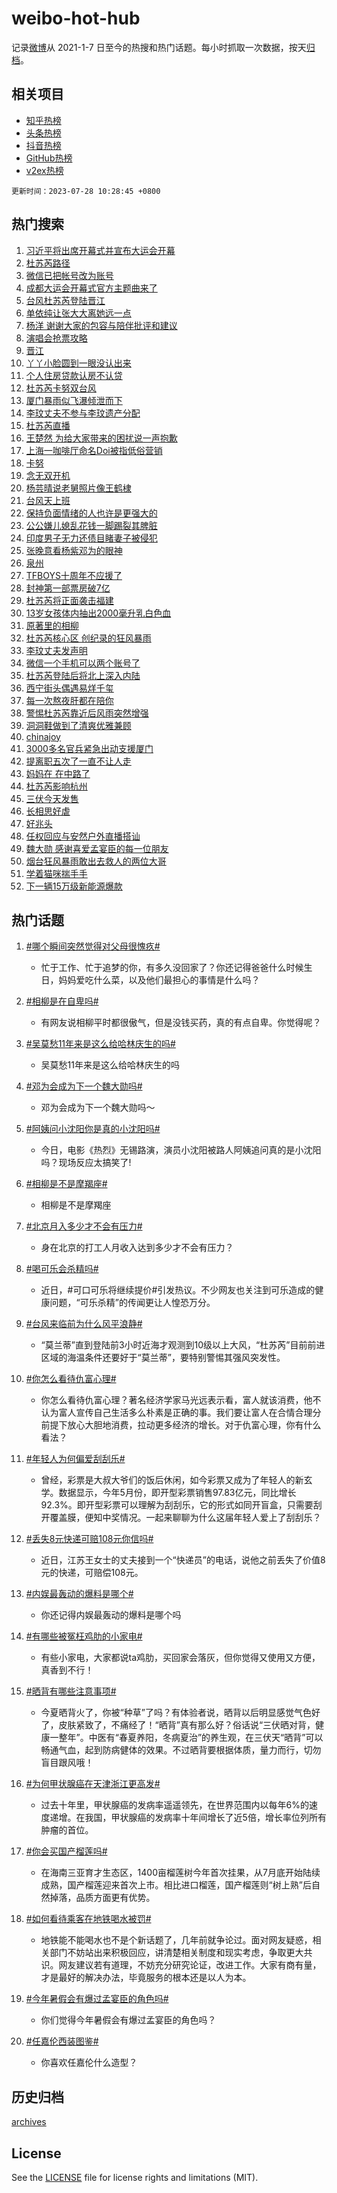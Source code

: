 # weibo-hot-hub

记录[微博](https://www.weibo.com)从 2021-1-7 日至今的热搜和热门话题。每小时抓取一次数据，按天[归档](archives)。

## 相关项目

- [知乎热榜](https://github.com/lonnyzhang423/zhihu-hot-hub)
- [头条热榜](https://github.com/lonnyzhang423/toutiao-hot-hub)
- [抖音热榜](https://github.com/lonnyzhang423/douyin-hot-hub)
- [GitHub热榜](https://github.com/lonnyzhang423/github-hot-hub)
- [v2ex热榜](https://github.com/lonnyzhang423/v2ex-hot-hub)


`更新时间：2023-07-28 10:28:45 +0800`

## 热门搜索

1. [习近平将出席开幕式并宣布大运会开幕](https://m.weibo.cn/search?containerid=100103type%3D1%26t%3D10%26q%3D%23%E4%B9%A0%E8%BF%91%E5%B9%B3%E5%B0%86%E5%87%BA%E5%B8%AD%E5%BC%80%E5%B9%95%E5%BC%8F%E5%B9%B6%E5%AE%A3%E5%B8%83%E5%A4%A7%E8%BF%90%E4%BC%9A%E5%BC%80%E5%B9%95%23&stream_entry_id=51&isnewpage=1&extparam=seat%3D1%26cate%3D10103%26stream_entry_id%3D51%26filter_type%3Drealtimehot%26dgr%3D0%26pos%3D0%26c_type%3D51%26display_time%3D1690511324%26pre_seqid%3D1690511324223027206224&luicode=10000011&lfid=106003type%253D25%2526t%253D3%2526disable_hot%253D1%2526filter_type%253Drealtimehot)
1. [杜苏芮路径](https://m.weibo.cn/search?containerid=100103type%3D1%26t%3D10%26q%3D%E6%9D%9C%E8%8B%8F%E8%8A%AE%E8%B7%AF%E5%BE%84&stream_entry_id=31&isnewpage=1&extparam=seat%3D1%26cate%3D5001%26filter_type%3Drealtimehot%26flag%3D4%26dgr%3D0%26pos%3D0%26lcate%3D5001%26realpos%3D1%26band_rank%3D1%26stream_entry_id%3D31%26q%3D%25E6%259D%259C%25E8%258B%258F%25E8%258A%25AE%25E8%25B7%25AF%25E5%25BE%2584%26c_type%3D31%26display_time%3D1690511324%26pre_seqid%3D1690511324223027206224&luicode=10000011&lfid=106003type%253D25%2526t%253D3%2526disable_hot%253D1%2526filter_type%253Drealtimehot)
1. [微信已把帐号改为账号](https://m.weibo.cn/search?containerid=100103type%3D1%26t%3D10%26q%3D%23%E5%BE%AE%E4%BF%A1%E5%B7%B2%E6%8A%8A%E5%B8%90%E5%8F%B7%E6%94%B9%E4%B8%BA%E8%B4%A6%E5%8F%B7%23&stream_entry_id=31&isnewpage=1&extparam=seat%3D1%26cate%3D5001%26filter_type%3Drealtimehot%26flag%3D1%26dgr%3D0%26pos%3D1%26lcate%3D5001%26realpos%3D2%26band_rank%3D2%26stream_entry_id%3D31%26q%3D%2523%25E5%25BE%25AE%25E4%25BF%25A1%25E5%25B7%25B2%25E6%258A%258A%25E5%25B8%2590%25E5%258F%25B7%25E6%2594%25B9%25E4%25B8%25BA%25E8%25B4%25A6%25E5%258F%25B7%2523%26c_type%3D31%26display_time%3D1690511324%26pre_seqid%3D1690511324223027206224&luicode=10000011&lfid=106003type%253D25%2526t%253D3%2526disable_hot%253D1%2526filter_type%253Drealtimehot)
1. [成都大运会开幕式官方主题曲来了](https://m.weibo.cn/search?containerid=100103type%3D1%26t%3D10%26q%3D%23%E6%88%90%E9%83%BD%E5%A4%A7%E8%BF%90%E4%BC%9A%E5%BC%80%E5%B9%95%E5%BC%8F%E5%AE%98%E6%96%B9%E4%B8%BB%E9%A2%98%E6%9B%B2%E6%9D%A5%E4%BA%86%23&stream_entry_id=31&isnewpage=1&extparam=seat%3D1%26cate%3D5001%26filter_type%3Drealtimehot%26flag%3D0%26dgr%3D0%26pos%3D2%26lcate%3D5001%26realpos%3D3%26band_rank%3D3%26stream_entry_id%3D31%26q%3D%2523%25E6%2588%2590%25E9%2583%25BD%25E5%25A4%25A7%25E8%25BF%2590%25E4%25BC%259A%25E5%25BC%2580%25E5%25B9%2595%25E5%25BC%258F%25E5%25AE%2598%25E6%2596%25B9%25E4%25B8%25BB%25E9%25A2%2598%25E6%259B%25B2%25E6%259D%25A5%25E4%25BA%2586%2523%26c_type%3D31%26display_time%3D1690511324%26pre_seqid%3D1690511324223027206224&luicode=10000011&lfid=106003type%253D25%2526t%253D3%2526disable_hot%253D1%2526filter_type%253Drealtimehot)
1. [台风杜苏芮登陆晋江](https://m.weibo.cn/search?containerid=100103type%3D1%26t%3D10%26q%3D%23%E5%8F%B0%E9%A3%8E%E6%9D%9C%E8%8B%8F%E8%8A%AE%E7%99%BB%E9%99%86%E6%99%8B%E6%B1%9F%23&stream_entry_id=31&isnewpage=1&extparam=seat%3D1%26cate%3D5001%26filter_type%3Drealtimehot%26flag%3D1%26dgr%3D0%26pos%3D3%26lcate%3D5001%26realpos%3D4%26band_rank%3D4%26stream_entry_id%3D31%26q%3D%2523%25E5%258F%25B0%25E9%25A3%258E%25E6%259D%259C%25E8%258B%258F%25E8%258A%25AE%25E7%2599%25BB%25E9%2599%2586%25E6%2599%258B%25E6%25B1%259F%2523%26c_type%3D31%26display_time%3D1690511324%26pre_seqid%3D1690511324223027206224&luicode=10000011&lfid=106003type%253D25%2526t%253D3%2526disable_hot%253D1%2526filter_type%253Drealtimehot)
1. [单依纯让张大大离她远一点](https://m.weibo.cn/search?containerid=100103type%3D1%26t%3D10%26q%3D%23%E5%8D%95%E4%BE%9D%E7%BA%AF%E8%AE%A9%E5%BC%A0%E5%A4%A7%E5%A4%A7%E7%A6%BB%E5%A5%B9%E8%BF%9C%E4%B8%80%E7%82%B9%23&stream_entry_id=31&isnewpage=1&extparam=seat%3D1%26cate%3D5001%26filter_type%3Drealtimehot%26flag%3D1%26dgr%3D0%26pos%3D4%26lcate%3D5001%26realpos%3D5%26band_rank%3D5%26stream_entry_id%3D31%26q%3D%2523%25E5%258D%2595%25E4%25BE%259D%25E7%25BA%25AF%25E8%25AE%25A9%25E5%25BC%25A0%25E5%25A4%25A7%25E5%25A4%25A7%25E7%25A6%25BB%25E5%25A5%25B9%25E8%25BF%259C%25E4%25B8%2580%25E7%2582%25B9%2523%26c_type%3D31%26display_time%3D1690511324%26pre_seqid%3D1690511324223027206224&luicode=10000011&lfid=106003type%253D25%2526t%253D3%2526disable_hot%253D1%2526filter_type%253Drealtimehot)
1. [杨洋 谢谢大家的包容与陪伴批评和建议](https://m.weibo.cn/search?containerid=100103type%3D1%26t%3D10%26q%3D%E6%9D%A8%E6%B4%8B+%E8%B0%A2%E8%B0%A2%E5%A4%A7%E5%AE%B6%E7%9A%84%E5%8C%85%E5%AE%B9%E4%B8%8E%E9%99%AA%E4%BC%B4%E6%89%B9%E8%AF%84%E5%92%8C%E5%BB%BA%E8%AE%AE&stream_entry_id=31&isnewpage=1&extparam=seat%3D1%26cate%3D5001%26filter_type%3Drealtimehot%26flag%3D16%26dgr%3D0%26pos%3D5%26lcate%3D5001%26realpos%3D6%26band_rank%3D6%26stream_entry_id%3D31%26q%3D%25E6%259D%25A8%25E6%25B4%258B%2520%25E8%25B0%25A2%25E8%25B0%25A2%25E5%25A4%25A7%25E5%25AE%25B6%25E7%259A%2584%25E5%258C%2585%25E5%25AE%25B9%25E4%25B8%258E%25E9%2599%25AA%25E4%25BC%25B4%25E6%2589%25B9%25E8%25AF%2584%25E5%2592%258C%25E5%25BB%25BA%25E8%25AE%25AE%26c_type%3D31%26display_time%3D1690511324%26pre_seqid%3D1690511324223027206224&luicode=10000011&lfid=106003type%253D25%2526t%253D3%2526disable_hot%253D1%2526filter_type%253Drealtimehot)
1. [演唱会抢票攻略](https://m.weibo.cn/search?containerid=100103type%3D1%26t%3D10%26q%3D%23%E6%BC%94%E5%94%B1%E4%BC%9A%E6%8A%A2%E7%A5%A8%E6%94%BB%E7%95%A5%23&stream_entry_id=31&isnewpage=1&extparam=seat%3D1%26filter_type%3Drealtimehot%26cate%3D5001%26stream_entry_id%3D31%26q%3D%2523%25E6%25BC%2594%25E5%2594%25B1%25E4%25BC%259A%25E6%258A%25A2%25E7%25A5%25A8%25E6%2594%25BB%25E7%2595%25A5%2523%26dgr%3D0%26is_ad_pos%3D1%26adid%3D197260%26band_rank%3D7%26c_type%3D31%26lcate%3D5001%26pos%3D6%26display_time%3D1690511324%26pre_seqid%3D1690511324223027206224&luicode=10000011&lfid=106003type%253D25%2526t%253D3%2526disable_hot%253D1%2526filter_type%253Drealtimehot)
1. [晋江](https://m.weibo.cn/search?containerid=100103type%3D1%26t%3D10%26q%3D%E6%99%8B%E6%B1%9F&stream_entry_id=31&isnewpage=1&extparam=seat%3D1%26cate%3D5001%26filter_type%3Drealtimehot%26flag%3D2%26dgr%3D0%26pos%3D7%26lcate%3D5001%26realpos%3D7%26band_rank%3D7%26stream_entry_id%3D31%26q%3D%25E6%2599%258B%25E6%25B1%259F%26c_type%3D31%26display_time%3D1690511324%26pre_seqid%3D1690511324223027206224&luicode=10000011&lfid=106003type%253D25%2526t%253D3%2526disable_hot%253D1%2526filter_type%253Drealtimehot)
1. [丫丫小脸圆到一眼没认出来](https://m.weibo.cn/search?containerid=100103type%3D1%26t%3D10%26q%3D%23%E4%B8%AB%E4%B8%AB%E5%B0%8F%E8%84%B8%E5%9C%86%E5%88%B0%E4%B8%80%E7%9C%BC%E6%B2%A1%E8%AE%A4%E5%87%BA%E6%9D%A5%23&stream_entry_id=31&isnewpage=1&extparam=seat%3D1%26cate%3D5001%26filter_type%3Drealtimehot%26flag%3D32768%26dgr%3D0%26pos%3D8%26lcate%3D5001%26realpos%3D8%26band_rank%3D8%26stream_entry_id%3D31%26q%3D%2523%25E4%25B8%25AB%25E4%25B8%25AB%25E5%25B0%258F%25E8%2584%25B8%25E5%259C%2586%25E5%2588%25B0%25E4%25B8%2580%25E7%259C%25BC%25E6%25B2%25A1%25E8%25AE%25A4%25E5%2587%25BA%25E6%259D%25A5%2523%26c_type%3D31%26display_time%3D1690511324%26pre_seqid%3D1690511324223027206224&luicode=10000011&lfid=106003type%253D25%2526t%253D3%2526disable_hot%253D1%2526filter_type%253Drealtimehot)
1. [个人住房贷款认房不认贷](https://m.weibo.cn/search?containerid=100103type%3D1%26t%3D10%26q%3D%23%E4%B8%AA%E4%BA%BA%E4%BD%8F%E6%88%BF%E8%B4%B7%E6%AC%BE%E8%AE%A4%E6%88%BF%E4%B8%8D%E8%AE%A4%E8%B4%B7%23&stream_entry_id=31&isnewpage=1&extparam=seat%3D1%26cate%3D5001%26filter_type%3Drealtimehot%26flag%3D1%26dgr%3D0%26pos%3D9%26lcate%3D5001%26realpos%3D9%26band_rank%3D9%26stream_entry_id%3D31%26q%3D%2523%25E4%25B8%25AA%25E4%25BA%25BA%25E4%25BD%258F%25E6%2588%25BF%25E8%25B4%25B7%25E6%25AC%25BE%25E8%25AE%25A4%25E6%2588%25BF%25E4%25B8%258D%25E8%25AE%25A4%25E8%25B4%25B7%2523%26c_type%3D31%26display_time%3D1690511324%26pre_seqid%3D1690511324223027206224&luicode=10000011&lfid=106003type%253D25%2526t%253D3%2526disable_hot%253D1%2526filter_type%253Drealtimehot)
1. [杜苏芮卡努双台风](https://m.weibo.cn/search?containerid=100103type%3D1%26t%3D10%26q%3D%23%E6%9D%9C%E8%8B%8F%E8%8A%AE%E5%8D%A1%E5%8A%AA%E5%8F%8C%E5%8F%B0%E9%A3%8E%23&stream_entry_id=31&isnewpage=1&extparam=seat%3D1%26cate%3D5001%26filter_type%3Drealtimehot%26flag%3D0%26dgr%3D0%26pos%3D10%26lcate%3D5001%26realpos%3D10%26band_rank%3D10%26stream_entry_id%3D31%26q%3D%2523%25E6%259D%259C%25E8%258B%258F%25E8%258A%25AE%25E5%258D%25A1%25E5%258A%25AA%25E5%258F%258C%25E5%258F%25B0%25E9%25A3%258E%2523%26c_type%3D31%26display_time%3D1690511324%26pre_seqid%3D1690511324223027206224&luicode=10000011&lfid=106003type%253D25%2526t%253D3%2526disable_hot%253D1%2526filter_type%253Drealtimehot)
1. [厦门暴雨似飞瀑倾泄而下](https://m.weibo.cn/search?containerid=100103type%3D1%26t%3D10%26q%3D%23%E5%8E%A6%E9%97%A8%E6%9A%B4%E9%9B%A8%E4%BC%BC%E9%A3%9E%E7%80%91%E5%80%BE%E6%B3%84%E8%80%8C%E4%B8%8B%23&stream_entry_id=31&isnewpage=1&extparam=seat%3D1%26cate%3D5001%26filter_type%3Drealtimehot%26flag%3D1%26dgr%3D0%26pos%3D11%26lcate%3D5001%26realpos%3D11%26band_rank%3D11%26stream_entry_id%3D31%26q%3D%2523%25E5%258E%25A6%25E9%2597%25A8%25E6%259A%25B4%25E9%259B%25A8%25E4%25BC%25BC%25E9%25A3%259E%25E7%2580%2591%25E5%2580%25BE%25E6%25B3%2584%25E8%2580%258C%25E4%25B8%258B%2523%26c_type%3D31%26display_time%3D1690511324%26pre_seqid%3D1690511324223027206224&luicode=10000011&lfid=106003type%253D25%2526t%253D3%2526disable_hot%253D1%2526filter_type%253Drealtimehot)
1. [李玟丈夫不参与李玟遗产分配](https://m.weibo.cn/search?containerid=100103type%3D1%26t%3D10%26q%3D%23%E6%9D%8E%E7%8E%9F%E4%B8%88%E5%A4%AB%E4%B8%8D%E5%8F%82%E4%B8%8E%E6%9D%8E%E7%8E%9F%E9%81%97%E4%BA%A7%E5%88%86%E9%85%8D%23&stream_entry_id=31&isnewpage=1&extparam=seat%3D1%26cate%3D5001%26filter_type%3Drealtimehot%26flag%3D1%26dgr%3D0%26pos%3D12%26lcate%3D5001%26realpos%3D12%26band_rank%3D12%26stream_entry_id%3D31%26q%3D%2523%25E6%259D%258E%25E7%258E%259F%25E4%25B8%2588%25E5%25A4%25AB%25E4%25B8%258D%25E5%258F%2582%25E4%25B8%258E%25E6%259D%258E%25E7%258E%259F%25E9%2581%2597%25E4%25BA%25A7%25E5%2588%2586%25E9%2585%258D%2523%26c_type%3D31%26display_time%3D1690511324%26pre_seqid%3D1690511324223027206224&luicode=10000011&lfid=106003type%253D25%2526t%253D3%2526disable_hot%253D1%2526filter_type%253Drealtimehot)
1. [杜苏芮直播](https://m.weibo.cn/search?containerid=100103type%3D1%26t%3D10%26q%3D%E6%9D%9C%E8%8B%8F%E8%8A%AE%E7%9B%B4%E6%92%AD&stream_entry_id=31&isnewpage=1&extparam=seat%3D1%26cate%3D5001%26filter_type%3Drealtimehot%26flag%3D1%26dgr%3D0%26pos%3D13%26lcate%3D5001%26realpos%3D13%26band_rank%3D13%26stream_entry_id%3D31%26q%3D%25E6%259D%259C%25E8%258B%258F%25E8%258A%25AE%25E7%259B%25B4%25E6%2592%25AD%26c_type%3D31%26display_time%3D1690511324%26pre_seqid%3D1690511324223027206224&luicode=10000011&lfid=106003type%253D25%2526t%253D3%2526disable_hot%253D1%2526filter_type%253Drealtimehot)
1. [王楚然 为给大家带来的困扰说一声抱歉](https://m.weibo.cn/search?containerid=100103type%3D1%26t%3D10%26q%3D%E7%8E%8B%E6%A5%9A%E7%84%B6+%E4%B8%BA%E7%BB%99%E5%A4%A7%E5%AE%B6%E5%B8%A6%E6%9D%A5%E7%9A%84%E5%9B%B0%E6%89%B0%E8%AF%B4%E4%B8%80%E5%A3%B0%E6%8A%B1%E6%AD%89&stream_entry_id=31&isnewpage=1&extparam=seat%3D1%26cate%3D5001%26filter_type%3Drealtimehot%26flag%3D0%26dgr%3D0%26pos%3D14%26lcate%3D5001%26realpos%3D14%26band_rank%3D14%26stream_entry_id%3D31%26q%3D%25E7%258E%258B%25E6%25A5%259A%25E7%2584%25B6%2520%25E4%25B8%25BA%25E7%25BB%2599%25E5%25A4%25A7%25E5%25AE%25B6%25E5%25B8%25A6%25E6%259D%25A5%25E7%259A%2584%25E5%259B%25B0%25E6%2589%25B0%25E8%25AF%25B4%25E4%25B8%2580%25E5%25A3%25B0%25E6%258A%25B1%25E6%25AD%2589%26c_type%3D31%26display_time%3D1690511324%26pre_seqid%3D1690511324223027206224&luicode=10000011&lfid=106003type%253D25%2526t%253D3%2526disable_hot%253D1%2526filter_type%253Drealtimehot)
1. [上海一咖啡厅命名Doi被指低俗营销](https://m.weibo.cn/search?containerid=100103type%3D1%26t%3D10%26q%3D%23%E4%B8%8A%E6%B5%B7%E4%B8%80%E5%92%96%E5%95%A1%E5%8E%85%E5%91%BD%E5%90%8DDoi%E8%A2%AB%E6%8C%87%E4%BD%8E%E4%BF%97%E8%90%A5%E9%94%80%23&stream_entry_id=31&isnewpage=1&extparam=seat%3D1%26cate%3D5001%26filter_type%3Drealtimehot%26flag%3D0%26dgr%3D0%26pos%3D15%26lcate%3D5001%26realpos%3D15%26band_rank%3D15%26stream_entry_id%3D31%26q%3D%2523%25E4%25B8%258A%25E6%25B5%25B7%25E4%25B8%2580%25E5%2592%2596%25E5%2595%25A1%25E5%258E%2585%25E5%2591%25BD%25E5%2590%258DDoi%25E8%25A2%25AB%25E6%258C%2587%25E4%25BD%258E%25E4%25BF%2597%25E8%2590%25A5%25E9%2594%2580%2523%26c_type%3D31%26display_time%3D1690511324%26pre_seqid%3D1690511324223027206224&luicode=10000011&lfid=106003type%253D25%2526t%253D3%2526disable_hot%253D1%2526filter_type%253Drealtimehot)
1. [卡努](https://m.weibo.cn/search?containerid=100103type%3D1%26t%3D10%26q%3D%E5%8D%A1%E5%8A%AA&stream_entry_id=31&isnewpage=1&extparam=seat%3D1%26cate%3D5001%26filter_type%3Drealtimehot%26flag%3D0%26dgr%3D0%26pos%3D16%26lcate%3D5001%26realpos%3D16%26band_rank%3D16%26stream_entry_id%3D31%26q%3D%25E5%258D%25A1%25E5%258A%25AA%26c_type%3D31%26display_time%3D1690511324%26pre_seqid%3D1690511324223027206224&luicode=10000011&lfid=106003type%253D25%2526t%253D3%2526disable_hot%253D1%2526filter_type%253Drealtimehot)
1. [念无双开机](https://m.weibo.cn/search?containerid=100103type%3D1%26t%3D10%26q%3D%E5%BF%B5%E6%97%A0%E5%8F%8C%E5%BC%80%E6%9C%BA&stream_entry_id=31&isnewpage=1&extparam=seat%3D1%26cate%3D5001%26filter_type%3Drealtimehot%26flag%3D1%26dgr%3D0%26pos%3D17%26lcate%3D5001%26realpos%3D17%26band_rank%3D17%26stream_entry_id%3D31%26q%3D%25E5%25BF%25B5%25E6%2597%25A0%25E5%258F%258C%25E5%25BC%2580%25E6%259C%25BA%26c_type%3D31%26display_time%3D1690511324%26pre_seqid%3D1690511324223027206224&luicode=10000011&lfid=106003type%253D25%2526t%253D3%2526disable_hot%253D1%2526filter_type%253Drealtimehot)
1. [杨芸晴说老舅照片像王鹤棣](https://m.weibo.cn/search?containerid=100103type%3D1%26t%3D10%26q%3D%23%E6%9D%A8%E8%8A%B8%E6%99%B4%E8%AF%B4%E8%80%81%E8%88%85%E7%85%A7%E7%89%87%E5%83%8F%E7%8E%8B%E9%B9%A4%E6%A3%A3%23&stream_entry_id=31&isnewpage=1&extparam=seat%3D1%26cate%3D5001%26filter_type%3Drealtimehot%26flag%3D0%26dgr%3D0%26pos%3D18%26lcate%3D5001%26realpos%3D18%26band_rank%3D18%26stream_entry_id%3D31%26q%3D%2523%25E6%259D%25A8%25E8%258A%25B8%25E6%2599%25B4%25E8%25AF%25B4%25E8%2580%2581%25E8%2588%2585%25E7%2585%25A7%25E7%2589%2587%25E5%2583%258F%25E7%258E%258B%25E9%25B9%25A4%25E6%25A3%25A3%2523%26c_type%3D31%26display_time%3D1690511324%26pre_seqid%3D1690511324223027206224&luicode=10000011&lfid=106003type%253D25%2526t%253D3%2526disable_hot%253D1%2526filter_type%253Drealtimehot)
1. [台风天上班](https://m.weibo.cn/search?containerid=100103type%3D1%26t%3D10%26q%3D%E5%8F%B0%E9%A3%8E%E5%A4%A9%E4%B8%8A%E7%8F%AD&stream_entry_id=31&isnewpage=1&extparam=seat%3D1%26cate%3D5001%26filter_type%3Drealtimehot%26flag%3D1%26dgr%3D0%26pos%3D19%26lcate%3D5001%26realpos%3D19%26band_rank%3D19%26stream_entry_id%3D31%26q%3D%25E5%258F%25B0%25E9%25A3%258E%25E5%25A4%25A9%25E4%25B8%258A%25E7%258F%25AD%26c_type%3D31%26display_time%3D1690511324%26pre_seqid%3D1690511324223027206224&luicode=10000011&lfid=106003type%253D25%2526t%253D3%2526disable_hot%253D1%2526filter_type%253Drealtimehot)
1. [保持负面情绪的人也许是更强大的](https://m.weibo.cn/search?containerid=100103type%3D1%26t%3D10%26q%3D%E4%BF%9D%E6%8C%81%E8%B4%9F%E9%9D%A2%E6%83%85%E7%BB%AA%E7%9A%84%E4%BA%BA%E4%B9%9F%E8%AE%B8%E6%98%AF%E6%9B%B4%E5%BC%BA%E5%A4%A7%E7%9A%84&stream_entry_id=31&isnewpage=1&extparam=seat%3D1%26cate%3D5001%26filter_type%3Drealtimehot%26flag%3D0%26dgr%3D0%26pos%3D20%26lcate%3D5001%26realpos%3D20%26band_rank%3D20%26stream_entry_id%3D31%26q%3D%25E4%25BF%259D%25E6%258C%2581%25E8%25B4%259F%25E9%259D%25A2%25E6%2583%2585%25E7%25BB%25AA%25E7%259A%2584%25E4%25BA%25BA%25E4%25B9%259F%25E8%25AE%25B8%25E6%2598%25AF%25E6%259B%25B4%25E5%25BC%25BA%25E5%25A4%25A7%25E7%259A%2584%26c_type%3D31%26display_time%3D1690511324%26pre_seqid%3D1690511324223027206224&luicode=10000011&lfid=106003type%253D25%2526t%253D3%2526disable_hot%253D1%2526filter_type%253Drealtimehot)
1. [公公嫌儿媳乱花钱一脚踢裂其脾脏](https://m.weibo.cn/search?containerid=100103type%3D1%26t%3D10%26q%3D%23%E5%85%AC%E5%85%AC%E5%AB%8C%E5%84%BF%E5%AA%B3%E4%B9%B1%E8%8A%B1%E9%92%B1%E4%B8%80%E8%84%9A%E8%B8%A2%E8%A3%82%E5%85%B6%E8%84%BE%E8%84%8F%23&stream_entry_id=31&isnewpage=1&extparam=seat%3D1%26cate%3D5001%26filter_type%3Drealtimehot%26flag%3D1%26dgr%3D0%26pos%3D21%26lcate%3D5001%26realpos%3D21%26band_rank%3D21%26stream_entry_id%3D31%26q%3D%2523%25E5%2585%25AC%25E5%2585%25AC%25E5%25AB%258C%25E5%2584%25BF%25E5%25AA%25B3%25E4%25B9%25B1%25E8%258A%25B1%25E9%2592%25B1%25E4%25B8%2580%25E8%2584%259A%25E8%25B8%25A2%25E8%25A3%2582%25E5%2585%25B6%25E8%2584%25BE%25E8%2584%258F%2523%26c_type%3D31%26display_time%3D1690511324%26pre_seqid%3D1690511324223027206224&luicode=10000011&lfid=106003type%253D25%2526t%253D3%2526disable_hot%253D1%2526filter_type%253Drealtimehot)
1. [印度男子无力还债目睹妻子被侵犯](https://m.weibo.cn/search?containerid=100103type%3D1%26t%3D10%26q%3D%23%E5%8D%B0%E5%BA%A6%E7%94%B7%E5%AD%90%E6%97%A0%E5%8A%9B%E8%BF%98%E5%80%BA%E7%9B%AE%E7%9D%B9%E5%A6%BB%E5%AD%90%E8%A2%AB%E4%BE%B5%E7%8A%AF%23&stream_entry_id=31&isnewpage=1&extparam=seat%3D1%26cate%3D5001%26filter_type%3Drealtimehot%26flag%3D1%26dgr%3D0%26pos%3D22%26lcate%3D5001%26realpos%3D22%26band_rank%3D22%26stream_entry_id%3D31%26q%3D%2523%25E5%258D%25B0%25E5%25BA%25A6%25E7%2594%25B7%25E5%25AD%2590%25E6%2597%25A0%25E5%258A%259B%25E8%25BF%2598%25E5%2580%25BA%25E7%259B%25AE%25E7%259D%25B9%25E5%25A6%25BB%25E5%25AD%2590%25E8%25A2%25AB%25E4%25BE%25B5%25E7%258A%25AF%2523%26c_type%3D31%26display_time%3D1690511324%26pre_seqid%3D1690511324223027206224&luicode=10000011&lfid=106003type%253D25%2526t%253D3%2526disable_hot%253D1%2526filter_type%253Drealtimehot)
1. [张晚意看杨紫邓为的眼神](https://m.weibo.cn/search?containerid=100103type%3D1%26t%3D10%26q%3D%23%E5%BC%A0%E6%99%9A%E6%84%8F%E7%9C%8B%E6%9D%A8%E7%B4%AB%E9%82%93%E4%B8%BA%E7%9A%84%E7%9C%BC%E7%A5%9E%23&stream_entry_id=31&isnewpage=1&extparam=seat%3D1%26cate%3D5001%26filter_type%3Drealtimehot%26flag%3D1%26dgr%3D0%26pos%3D23%26lcate%3D5001%26realpos%3D23%26band_rank%3D23%26stream_entry_id%3D31%26q%3D%2523%25E5%25BC%25A0%25E6%2599%259A%25E6%2584%258F%25E7%259C%258B%25E6%259D%25A8%25E7%25B4%25AB%25E9%2582%2593%25E4%25B8%25BA%25E7%259A%2584%25E7%259C%25BC%25E7%25A5%259E%2523%26c_type%3D31%26display_time%3D1690511324%26pre_seqid%3D1690511324223027206224&luicode=10000011&lfid=106003type%253D25%2526t%253D3%2526disable_hot%253D1%2526filter_type%253Drealtimehot)
1. [泉州](https://m.weibo.cn/search?containerid=100103type%3D1%26t%3D10%26q%3D%E6%B3%89%E5%B7%9E&stream_entry_id=31&isnewpage=1&extparam=seat%3D1%26cate%3D5001%26filter_type%3Drealtimehot%26flag%3D0%26dgr%3D0%26pos%3D24%26lcate%3D5001%26realpos%3D24%26band_rank%3D24%26stream_entry_id%3D31%26q%3D%25E6%25B3%2589%25E5%25B7%259E%26c_type%3D31%26display_time%3D1690511324%26pre_seqid%3D1690511324223027206224&luicode=10000011&lfid=106003type%253D25%2526t%253D3%2526disable_hot%253D1%2526filter_type%253Drealtimehot)
1. [TFBOYS十周年不应援了](https://m.weibo.cn/search?containerid=100103type%3D1%26t%3D10%26q%3D%23TFBOYS%E5%8D%81%E5%91%A8%E5%B9%B4%E4%B8%8D%E5%BA%94%E6%8F%B4%E4%BA%86%23&stream_entry_id=31&isnewpage=1&extparam=seat%3D1%26cate%3D5001%26filter_type%3Drealtimehot%26flag%3D2%26dgr%3D0%26pos%3D25%26lcate%3D5001%26realpos%3D25%26band_rank%3D25%26stream_entry_id%3D31%26q%3D%2523TFBOYS%25E5%258D%2581%25E5%2591%25A8%25E5%25B9%25B4%25E4%25B8%258D%25E5%25BA%2594%25E6%258F%25B4%25E4%25BA%2586%2523%26c_type%3D31%26display_time%3D1690511324%26pre_seqid%3D1690511324223027206224&luicode=10000011&lfid=106003type%253D25%2526t%253D3%2526disable_hot%253D1%2526filter_type%253Drealtimehot)
1. [封神第一部票房破7亿](https://m.weibo.cn/search?containerid=100103type%3D1%26t%3D10%26q%3D%23%E5%B0%81%E7%A5%9E%E7%AC%AC%E4%B8%80%E9%83%A8%E7%A5%A8%E6%88%BF%E7%A0%B47%E4%BA%BF%23&stream_entry_id=31&isnewpage=1&extparam=seat%3D1%26cate%3D5001%26filter_type%3Drealtimehot%26flag%3D1%26dgr%3D0%26pos%3D26%26lcate%3D5001%26realpos%3D26%26band_rank%3D26%26stream_entry_id%3D31%26q%3D%2523%25E5%25B0%2581%25E7%25A5%259E%25E7%25AC%25AC%25E4%25B8%2580%25E9%2583%25A8%25E7%25A5%25A8%25E6%2588%25BF%25E7%25A0%25B47%25E4%25BA%25BF%2523%26c_type%3D31%26display_time%3D1690511324%26pre_seqid%3D1690511324223027206224&luicode=10000011&lfid=106003type%253D25%2526t%253D3%2526disable_hot%253D1%2526filter_type%253Drealtimehot)
1. [杜苏芮将正面袭击福建](https://m.weibo.cn/search?containerid=100103type%3D1%26t%3D10%26q%3D%23%E6%9D%9C%E8%8B%8F%E8%8A%AE%E5%B0%86%E6%AD%A3%E9%9D%A2%E8%A2%AD%E5%87%BB%E7%A6%8F%E5%BB%BA%23&stream_entry_id=31&isnewpage=1&extparam=seat%3D1%26cate%3D5001%26filter_type%3Drealtimehot%26flag%3D0%26dgr%3D0%26pos%3D27%26lcate%3D5001%26realpos%3D27%26band_rank%3D27%26stream_entry_id%3D31%26q%3D%2523%25E6%259D%259C%25E8%258B%258F%25E8%258A%25AE%25E5%25B0%2586%25E6%25AD%25A3%25E9%259D%25A2%25E8%25A2%25AD%25E5%2587%25BB%25E7%25A6%258F%25E5%25BB%25BA%2523%26c_type%3D31%26display_time%3D1690511324%26pre_seqid%3D1690511324223027206224&luicode=10000011&lfid=106003type%253D25%2526t%253D3%2526disable_hot%253D1%2526filter_type%253Drealtimehot)
1. [13岁女孩体内抽出2000毫升乳白色血](https://m.weibo.cn/search?containerid=100103type%3D1%26t%3D10%26q%3D%2313%E5%B2%81%E5%A5%B3%E5%AD%A9%E4%BD%93%E5%86%85%E6%8A%BD%E5%87%BA2000%E6%AF%AB%E5%8D%87%E4%B9%B3%E7%99%BD%E8%89%B2%E8%A1%80%23&stream_entry_id=31&isnewpage=1&extparam=seat%3D1%26cate%3D5001%26filter_type%3Drealtimehot%26flag%3D0%26dgr%3D0%26pos%3D28%26lcate%3D5001%26realpos%3D28%26band_rank%3D28%26stream_entry_id%3D31%26q%3D%252313%25E5%25B2%2581%25E5%25A5%25B3%25E5%25AD%25A9%25E4%25BD%2593%25E5%2586%2585%25E6%258A%25BD%25E5%2587%25BA2000%25E6%25AF%25AB%25E5%258D%2587%25E4%25B9%25B3%25E7%2599%25BD%25E8%2589%25B2%25E8%25A1%2580%2523%26c_type%3D31%26display_time%3D1690511324%26pre_seqid%3D1690511324223027206224&luicode=10000011&lfid=106003type%253D25%2526t%253D3%2526disable_hot%253D1%2526filter_type%253Drealtimehot)
1. [原著里的相柳](https://m.weibo.cn/search?containerid=100103type%3D1%26t%3D10%26q%3D%23%E5%8E%9F%E8%91%97%E9%87%8C%E7%9A%84%E7%9B%B8%E6%9F%B3%23&stream_entry_id=31&isnewpage=1&extparam=seat%3D1%26cate%3D5001%26filter_type%3Drealtimehot%26flag%3D1%26dgr%3D0%26pos%3D29%26lcate%3D5001%26realpos%3D29%26band_rank%3D29%26stream_entry_id%3D31%26q%3D%2523%25E5%258E%259F%25E8%2591%2597%25E9%2587%258C%25E7%259A%2584%25E7%259B%25B8%25E6%259F%25B3%2523%26c_type%3D31%26display_time%3D1690511324%26pre_seqid%3D1690511324223027206224&luicode=10000011&lfid=106003type%253D25%2526t%253D3%2526disable_hot%253D1%2526filter_type%253Drealtimehot)
1. [杜苏芮核心区 创纪录的狂风暴雨](https://m.weibo.cn/search?containerid=100103type%3D1%26t%3D10%26q%3D%E6%9D%9C%E8%8B%8F%E8%8A%AE%E6%A0%B8%E5%BF%83%E5%8C%BA+%E5%88%9B%E7%BA%AA%E5%BD%95%E7%9A%84%E7%8B%82%E9%A3%8E%E6%9A%B4%E9%9B%A8&stream_entry_id=31&isnewpage=1&extparam=seat%3D1%26cate%3D5001%26filter_type%3Drealtimehot%26flag%3D0%26dgr%3D0%26pos%3D30%26lcate%3D5001%26realpos%3D30%26band_rank%3D30%26stream_entry_id%3D31%26q%3D%25E6%259D%259C%25E8%258B%258F%25E8%258A%25AE%25E6%25A0%25B8%25E5%25BF%2583%25E5%258C%25BA%2520%25E5%2588%259B%25E7%25BA%25AA%25E5%25BD%2595%25E7%259A%2584%25E7%258B%2582%25E9%25A3%258E%25E6%259A%25B4%25E9%259B%25A8%26c_type%3D31%26display_time%3D1690511324%26pre_seqid%3D1690511324223027206224&luicode=10000011&lfid=106003type%253D25%2526t%253D3%2526disable_hot%253D1%2526filter_type%253Drealtimehot)
1. [李玟丈夫发声明](https://m.weibo.cn/search?containerid=100103type%3D1%26t%3D10%26q%3D%23%E6%9D%8E%E7%8E%9F%E4%B8%88%E5%A4%AB%E5%8F%91%E5%A3%B0%E6%98%8E%23&stream_entry_id=31&isnewpage=1&extparam=seat%3D1%26cate%3D5001%26filter_type%3Drealtimehot%26flag%3D1%26dgr%3D0%26pos%3D31%26lcate%3D5001%26realpos%3D31%26band_rank%3D31%26stream_entry_id%3D31%26q%3D%2523%25E6%259D%258E%25E7%258E%259F%25E4%25B8%2588%25E5%25A4%25AB%25E5%258F%2591%25E5%25A3%25B0%25E6%2598%258E%2523%26c_type%3D31%26display_time%3D1690511324%26pre_seqid%3D1690511324223027206224&luicode=10000011&lfid=106003type%253D25%2526t%253D3%2526disable_hot%253D1%2526filter_type%253Drealtimehot)
1. [微信一个手机可以两个账号了](https://m.weibo.cn/search?containerid=100103type%3D1%26t%3D10%26q%3D%23%E5%BE%AE%E4%BF%A1%E4%B8%80%E4%B8%AA%E6%89%8B%E6%9C%BA%E5%8F%AF%E4%BB%A5%E4%B8%A4%E4%B8%AA%E8%B4%A6%E5%8F%B7%E4%BA%86%23&stream_entry_id=31&isnewpage=1&extparam=seat%3D1%26cate%3D5001%26filter_type%3Drealtimehot%26flag%3D0%26dgr%3D0%26pos%3D32%26lcate%3D5001%26realpos%3D32%26band_rank%3D32%26stream_entry_id%3D31%26q%3D%2523%25E5%25BE%25AE%25E4%25BF%25A1%25E4%25B8%2580%25E4%25B8%25AA%25E6%2589%258B%25E6%259C%25BA%25E5%258F%25AF%25E4%25BB%25A5%25E4%25B8%25A4%25E4%25B8%25AA%25E8%25B4%25A6%25E5%258F%25B7%25E4%25BA%2586%2523%26c_type%3D31%26display_time%3D1690511324%26pre_seqid%3D1690511324223027206224&luicode=10000011&lfid=106003type%253D25%2526t%253D3%2526disable_hot%253D1%2526filter_type%253Drealtimehot)
1. [杜苏芮登陆后将北上深入内陆](https://m.weibo.cn/search?containerid=100103type%3D1%26t%3D10%26q%3D%23%E6%9D%9C%E8%8B%8F%E8%8A%AE%E7%99%BB%E9%99%86%E5%90%8E%E5%B0%86%E5%8C%97%E4%B8%8A%E6%B7%B1%E5%85%A5%E5%86%85%E9%99%86%23&stream_entry_id=31&isnewpage=1&extparam=seat%3D1%26cate%3D5001%26filter_type%3Drealtimehot%26flag%3D1%26dgr%3D0%26pos%3D33%26lcate%3D5001%26realpos%3D33%26band_rank%3D33%26stream_entry_id%3D31%26q%3D%2523%25E6%259D%259C%25E8%258B%258F%25E8%258A%25AE%25E7%2599%25BB%25E9%2599%2586%25E5%2590%258E%25E5%25B0%2586%25E5%258C%2597%25E4%25B8%258A%25E6%25B7%25B1%25E5%2585%25A5%25E5%2586%2585%25E9%2599%2586%2523%26c_type%3D31%26display_time%3D1690511324%26pre_seqid%3D1690511324223027206224&luicode=10000011&lfid=106003type%253D25%2526t%253D3%2526disable_hot%253D1%2526filter_type%253Drealtimehot)
1. [西宁街头偶遇易烊千玺](https://m.weibo.cn/search?containerid=100103type%3D1%26t%3D10%26q%3D%E8%A5%BF%E5%AE%81%E8%A1%97%E5%A4%B4%E5%81%B6%E9%81%87%E6%98%93%E7%83%8A%E5%8D%83%E7%8E%BA&stream_entry_id=31&isnewpage=1&extparam=seat%3D1%26cate%3D5001%26filter_type%3Drealtimehot%26flag%3D0%26dgr%3D0%26pos%3D34%26lcate%3D5001%26realpos%3D34%26band_rank%3D34%26stream_entry_id%3D31%26q%3D%25E8%25A5%25BF%25E5%25AE%2581%25E8%25A1%2597%25E5%25A4%25B4%25E5%2581%25B6%25E9%2581%2587%25E6%2598%2593%25E7%2583%258A%25E5%258D%2583%25E7%258E%25BA%26c_type%3D31%26display_time%3D1690511324%26pre_seqid%3D1690511324223027206224&luicode=10000011&lfid=106003type%253D25%2526t%253D3%2526disable_hot%253D1%2526filter_type%253Drealtimehot)
1. [每一次熬夜肝都在陪你](https://m.weibo.cn/search?containerid=100103type%3D1%26t%3D10%26q%3D%23%E6%AF%8F%E4%B8%80%E6%AC%A1%E7%86%AC%E5%A4%9C%E8%82%9D%E9%83%BD%E5%9C%A8%E9%99%AA%E4%BD%A0%23&stream_entry_id=31&isnewpage=1&extparam=seat%3D1%26cate%3D5001%26filter_type%3Drealtimehot%26flag%3D0%26dgr%3D0%26pos%3D35%26lcate%3D5001%26realpos%3D35%26band_rank%3D35%26stream_entry_id%3D31%26q%3D%2523%25E6%25AF%258F%25E4%25B8%2580%25E6%25AC%25A1%25E7%2586%25AC%25E5%25A4%259C%25E8%2582%259D%25E9%2583%25BD%25E5%259C%25A8%25E9%2599%25AA%25E4%25BD%25A0%2523%26c_type%3D31%26display_time%3D1690511324%26pre_seqid%3D1690511324223027206224&luicode=10000011&lfid=106003type%253D25%2526t%253D3%2526disable_hot%253D1%2526filter_type%253Drealtimehot)
1. [警惕杜苏芮靠近后风雨突然增强](https://m.weibo.cn/search?containerid=100103type%3D1%26t%3D10%26q%3D%23%E8%AD%A6%E6%83%95%E6%9D%9C%E8%8B%8F%E8%8A%AE%E9%9D%A0%E8%BF%91%E5%90%8E%E9%A3%8E%E9%9B%A8%E7%AA%81%E7%84%B6%E5%A2%9E%E5%BC%BA%23&stream_entry_id=31&isnewpage=1&extparam=seat%3D1%26cate%3D5001%26filter_type%3Drealtimehot%26flag%3D1%26dgr%3D0%26pos%3D36%26lcate%3D5001%26realpos%3D36%26band_rank%3D36%26stream_entry_id%3D31%26q%3D%2523%25E8%25AD%25A6%25E6%2583%2595%25E6%259D%259C%25E8%258B%258F%25E8%258A%25AE%25E9%259D%25A0%25E8%25BF%2591%25E5%2590%258E%25E9%25A3%258E%25E9%259B%25A8%25E7%25AA%2581%25E7%2584%25B6%25E5%25A2%259E%25E5%25BC%25BA%2523%26c_type%3D31%26display_time%3D1690511324%26pre_seqid%3D1690511324223027206224&luicode=10000011&lfid=106003type%253D25%2526t%253D3%2526disable_hot%253D1%2526filter_type%253Drealtimehot)
1. [洞洞鞋做到了清爽优雅兼顾](https://m.weibo.cn/search?containerid=100103type%3D1%26t%3D10%26q%3D%E6%B4%9E%E6%B4%9E%E9%9E%8B%E5%81%9A%E5%88%B0%E4%BA%86%E6%B8%85%E7%88%BD%E4%BC%98%E9%9B%85%E5%85%BC%E9%A1%BE&stream_entry_id=31&isnewpage=1&extparam=seat%3D1%26cate%3D5001%26filter_type%3Drealtimehot%26flag%3D0%26dgr%3D0%26pos%3D37%26lcate%3D5001%26realpos%3D37%26band_rank%3D37%26stream_entry_id%3D31%26q%3D%25E6%25B4%259E%25E6%25B4%259E%25E9%259E%258B%25E5%2581%259A%25E5%2588%25B0%25E4%25BA%2586%25E6%25B8%2585%25E7%2588%25BD%25E4%25BC%2598%25E9%259B%2585%25E5%2585%25BC%25E9%25A1%25BE%26c_type%3D31%26display_time%3D1690511324%26pre_seqid%3D1690511324223027206224&luicode=10000011&lfid=106003type%253D25%2526t%253D3%2526disable_hot%253D1%2526filter_type%253Drealtimehot)
1. [chinajoy](https://m.weibo.cn/search?containerid=100103type%3D1%26t%3D10%26q%3Dchinajoy&stream_entry_id=31&isnewpage=1&extparam=seat%3D1%26cate%3D5001%26filter_type%3Drealtimehot%26flag%3D0%26dgr%3D0%26pos%3D38%26lcate%3D5001%26realpos%3D38%26band_rank%3D38%26stream_entry_id%3D31%26q%3Dchinajoy%26c_type%3D31%26display_time%3D1690511324%26pre_seqid%3D1690511324223027206224&luicode=10000011&lfid=106003type%253D25%2526t%253D3%2526disable_hot%253D1%2526filter_type%253Drealtimehot)
1. [3000多名官兵紧急出动支援厦门](https://m.weibo.cn/search?containerid=100103type%3D1%26t%3D10%26q%3D%233000%E5%A4%9A%E5%90%8D%E5%AE%98%E5%85%B5%E7%B4%A7%E6%80%A5%E5%87%BA%E5%8A%A8%E6%94%AF%E6%8F%B4%E5%8E%A6%E9%97%A8%23&stream_entry_id=31&isnewpage=1&extparam=seat%3D1%26cate%3D5001%26filter_type%3Drealtimehot%26flag%3D0%26dgr%3D0%26pos%3D39%26lcate%3D5001%26realpos%3D39%26band_rank%3D39%26stream_entry_id%3D31%26q%3D%25233000%25E5%25A4%259A%25E5%2590%258D%25E5%25AE%2598%25E5%2585%25B5%25E7%25B4%25A7%25E6%2580%25A5%25E5%2587%25BA%25E5%258A%25A8%25E6%2594%25AF%25E6%258F%25B4%25E5%258E%25A6%25E9%2597%25A8%2523%26c_type%3D31%26display_time%3D1690511324%26pre_seqid%3D1690511324223027206224&luicode=10000011&lfid=106003type%253D25%2526t%253D3%2526disable_hot%253D1%2526filter_type%253Drealtimehot)
1. [提离职五次了一直不让人走](https://m.weibo.cn/search?containerid=100103type%3D1%26t%3D10%26q%3D%23%E6%8F%90%E7%A6%BB%E8%81%8C%E4%BA%94%E6%AC%A1%E4%BA%86%E4%B8%80%E7%9B%B4%E4%B8%8D%E8%AE%A9%E4%BA%BA%E8%B5%B0%23&stream_entry_id=31&isnewpage=1&extparam=seat%3D1%26cate%3D5001%26filter_type%3Drealtimehot%26flag%3D0%26dgr%3D0%26pos%3D40%26lcate%3D5001%26realpos%3D40%26band_rank%3D40%26stream_entry_id%3D31%26q%3D%2523%25E6%258F%2590%25E7%25A6%25BB%25E8%2581%258C%25E4%25BA%2594%25E6%25AC%25A1%25E4%25BA%2586%25E4%25B8%2580%25E7%259B%25B4%25E4%25B8%258D%25E8%25AE%25A9%25E4%25BA%25BA%25E8%25B5%25B0%2523%26c_type%3D31%26display_time%3D1690511324%26pre_seqid%3D1690511324223027206224&luicode=10000011&lfid=106003type%253D25%2526t%253D3%2526disable_hot%253D1%2526filter_type%253Drealtimehot)
1. [妈妈在 在中路了](https://m.weibo.cn/search?containerid=100103type%3D1%26t%3D10%26q%3D%E5%A6%88%E5%A6%88%E5%9C%A8+%E5%9C%A8%E4%B8%AD%E8%B7%AF%E4%BA%86&stream_entry_id=31&isnewpage=1&extparam=seat%3D1%26cate%3D5001%26filter_type%3Drealtimehot%26flag%3D0%26dgr%3D0%26pos%3D41%26lcate%3D5001%26realpos%3D41%26band_rank%3D41%26stream_entry_id%3D31%26q%3D%25E5%25A6%2588%25E5%25A6%2588%25E5%259C%25A8%2520%25E5%259C%25A8%25E4%25B8%25AD%25E8%25B7%25AF%25E4%25BA%2586%26c_type%3D31%26display_time%3D1690511324%26pre_seqid%3D1690511324223027206224&luicode=10000011&lfid=106003type%253D25%2526t%253D3%2526disable_hot%253D1%2526filter_type%253Drealtimehot)
1. [杜苏芮影响杭州](https://m.weibo.cn/search?containerid=100103type%3D1%26t%3D10%26q%3D%23%E6%9D%9C%E8%8B%8F%E8%8A%AE%E5%BD%B1%E5%93%8D%E6%9D%AD%E5%B7%9E%23&stream_entry_id=31&isnewpage=1&extparam=seat%3D1%26cate%3D5001%26filter_type%3Drealtimehot%26flag%3D0%26dgr%3D0%26pos%3D42%26lcate%3D5001%26realpos%3D42%26band_rank%3D42%26stream_entry_id%3D31%26q%3D%2523%25E6%259D%259C%25E8%258B%258F%25E8%258A%25AE%25E5%25BD%25B1%25E5%2593%258D%25E6%259D%25AD%25E5%25B7%259E%2523%26c_type%3D31%26display_time%3D1690511324%26pre_seqid%3D1690511324223027206224&luicode=10000011&lfid=106003type%253D25%2526t%253D3%2526disable_hot%253D1%2526filter_type%253Drealtimehot)
1. [三伏今天发售](https://m.weibo.cn/search?containerid=100103type%3D1%26t%3D10%26q%3D%E4%B8%89%E4%BC%8F%E4%BB%8A%E5%A4%A9%E5%8F%91%E5%94%AE&stream_entry_id=31&isnewpage=1&extparam=seat%3D1%26cate%3D5001%26filter_type%3Drealtimehot%26flag%3D1%26dgr%3D0%26pos%3D43%26lcate%3D5001%26realpos%3D43%26band_rank%3D43%26stream_entry_id%3D31%26q%3D%25E4%25B8%2589%25E4%25BC%258F%25E4%25BB%258A%25E5%25A4%25A9%25E5%258F%2591%25E5%2594%25AE%26c_type%3D31%26display_time%3D1690511324%26pre_seqid%3D1690511324223027206224&luicode=10000011&lfid=106003type%253D25%2526t%253D3%2526disable_hot%253D1%2526filter_type%253Drealtimehot)
1. [长相思好虐](https://m.weibo.cn/search?containerid=100103type%3D1%26t%3D10%26q%3D%E9%95%BF%E7%9B%B8%E6%80%9D%E5%A5%BD%E8%99%90&stream_entry_id=31&isnewpage=1&extparam=seat%3D1%26cate%3D5001%26filter_type%3Drealtimehot%26flag%3D0%26dgr%3D0%26pos%3D44%26lcate%3D5001%26realpos%3D44%26band_rank%3D44%26stream_entry_id%3D31%26q%3D%25E9%2595%25BF%25E7%259B%25B8%25E6%2580%259D%25E5%25A5%25BD%25E8%2599%2590%26c_type%3D31%26display_time%3D1690511324%26pre_seqid%3D1690511324223027206224&luicode=10000011&lfid=106003type%253D25%2526t%253D3%2526disable_hot%253D1%2526filter_type%253Drealtimehot)
1. [好兆头](https://m.weibo.cn/search?containerid=100103type%3D1%26t%3D10%26q%3D%E5%A5%BD%E5%85%86%E5%A4%B4&stream_entry_id=31&isnewpage=1&extparam=seat%3D1%26cate%3D5001%26filter_type%3Drealtimehot%26flag%3D1%26dgr%3D0%26pos%3D45%26lcate%3D5001%26realpos%3D45%26band_rank%3D45%26stream_entry_id%3D31%26q%3D%25E5%25A5%25BD%25E5%2585%2586%25E5%25A4%25B4%26c_type%3D31%26display_time%3D1690511324%26pre_seqid%3D1690511324223027206224&luicode=10000011&lfid=106003type%253D25%2526t%253D3%2526disable_hot%253D1%2526filter_type%253Drealtimehot)
1. [任权回应与安然户外直播搭讪](https://m.weibo.cn/search?containerid=100103type%3D1%26t%3D10%26q%3D%23%E4%BB%BB%E6%9D%83%E5%9B%9E%E5%BA%94%E4%B8%8E%E5%AE%89%E7%84%B6%E6%88%B7%E5%A4%96%E7%9B%B4%E6%92%AD%E6%90%AD%E8%AE%AA%23&stream_entry_id=31&isnewpage=1&extparam=seat%3D1%26cate%3D5001%26filter_type%3Drealtimehot%26flag%3D1%26dgr%3D0%26pos%3D46%26lcate%3D5001%26realpos%3D46%26band_rank%3D46%26stream_entry_id%3D31%26q%3D%2523%25E4%25BB%25BB%25E6%259D%2583%25E5%259B%259E%25E5%25BA%2594%25E4%25B8%258E%25E5%25AE%2589%25E7%2584%25B6%25E6%2588%25B7%25E5%25A4%2596%25E7%259B%25B4%25E6%2592%25AD%25E6%2590%25AD%25E8%25AE%25AA%2523%26c_type%3D31%26display_time%3D1690511324%26pre_seqid%3D1690511324223027206224&luicode=10000011&lfid=106003type%253D25%2526t%253D3%2526disable_hot%253D1%2526filter_type%253Drealtimehot)
1. [魏大勋 感谢喜爱孟宴臣的每一位朋友](https://m.weibo.cn/search?containerid=100103type%3D1%26t%3D10%26q%3D%E9%AD%8F%E5%A4%A7%E5%8B%8B+%E6%84%9F%E8%B0%A2%E5%96%9C%E7%88%B1%E5%AD%9F%E5%AE%B4%E8%87%A3%E7%9A%84%E6%AF%8F%E4%B8%80%E4%BD%8D%E6%9C%8B%E5%8F%8B&stream_entry_id=31&isnewpage=1&extparam=seat%3D1%26cate%3D5001%26filter_type%3Drealtimehot%26flag%3D0%26dgr%3D0%26pos%3D47%26lcate%3D5001%26realpos%3D47%26band_rank%3D47%26stream_entry_id%3D31%26q%3D%25E9%25AD%258F%25E5%25A4%25A7%25E5%258B%258B%2520%25E6%2584%259F%25E8%25B0%25A2%25E5%2596%259C%25E7%2588%25B1%25E5%25AD%259F%25E5%25AE%25B4%25E8%2587%25A3%25E7%259A%2584%25E6%25AF%258F%25E4%25B8%2580%25E4%25BD%258D%25E6%259C%258B%25E5%258F%258B%26c_type%3D31%26display_time%3D1690511324%26pre_seqid%3D1690511324223027206224&luicode=10000011&lfid=106003type%253D25%2526t%253D3%2526disable_hot%253D1%2526filter_type%253Drealtimehot)
1. [烟台狂风暴雨敢出去救人的两位大哥](https://m.weibo.cn/search?containerid=100103type%3D1%26t%3D10%26q%3D%E7%83%9F%E5%8F%B0%E7%8B%82%E9%A3%8E%E6%9A%B4%E9%9B%A8%E6%95%A2%E5%87%BA%E5%8E%BB%E6%95%91%E4%BA%BA%E7%9A%84%E4%B8%A4%E4%BD%8D%E5%A4%A7%E5%93%A5&stream_entry_id=31&isnewpage=1&extparam=seat%3D1%26cate%3D5001%26filter_type%3Drealtimehot%26flag%3D32768%26dgr%3D0%26pos%3D48%26lcate%3D5001%26realpos%3D48%26band_rank%3D48%26stream_entry_id%3D31%26q%3D%25E7%2583%259F%25E5%258F%25B0%25E7%258B%2582%25E9%25A3%258E%25E6%259A%25B4%25E9%259B%25A8%25E6%2595%25A2%25E5%2587%25BA%25E5%258E%25BB%25E6%2595%2591%25E4%25BA%25BA%25E7%259A%2584%25E4%25B8%25A4%25E4%25BD%258D%25E5%25A4%25A7%25E5%2593%25A5%26c_type%3D31%26display_time%3D1690511324%26pre_seqid%3D1690511324223027206224&luicode=10000011&lfid=106003type%253D25%2526t%253D3%2526disable_hot%253D1%2526filter_type%253Drealtimehot)
1. [学着猫咪揣手手](https://m.weibo.cn/search?containerid=100103type%3D1%26t%3D10%26q%3D%E5%AD%A6%E7%9D%80%E7%8C%AB%E5%92%AA%E6%8F%A3%E6%89%8B%E6%89%8B&stream_entry_id=31&isnewpage=1&extparam=seat%3D1%26cate%3D5001%26filter_type%3Drealtimehot%26flag%3D1%26dgr%3D0%26pos%3D49%26lcate%3D5001%26realpos%3D49%26band_rank%3D49%26stream_entry_id%3D31%26q%3D%25E5%25AD%25A6%25E7%259D%2580%25E7%258C%25AB%25E5%2592%25AA%25E6%258F%25A3%25E6%2589%258B%25E6%2589%258B%26c_type%3D31%26display_time%3D1690511324%26pre_seqid%3D1690511324223027206224&luicode=10000011&lfid=106003type%253D25%2526t%253D3%2526disable_hot%253D1%2526filter_type%253Drealtimehot)
1. [下一辆15万级新能源爆款](https://m.weibo.cn/search?containerid=100103type%3D1%26t%3D10%26q%3D%23%E4%B8%8B%E4%B8%80%E8%BE%8615%E4%B8%87%E7%BA%A7%E6%96%B0%E8%83%BD%E6%BA%90%E7%88%86%E6%AC%BE%23&stream_entry_id=31&isnewpage=1&extparam=seat%3D1%26cate%3D5001%26filter_type%3Drealtimehot%26flag%3D0%26adid%3D197705%26dgr%3D0%26pos%3D50%26lcate%3D5001%26realpos%3D50%26band_rank%3D50%26stream_entry_id%3D31%26q%3D%2523%25E4%25B8%258B%25E4%25B8%2580%25E8%25BE%258615%25E4%25B8%2587%25E7%25BA%25A7%25E6%2596%25B0%25E8%2583%25BD%25E6%25BA%2590%25E7%2588%2586%25E6%25AC%25BE%2523%26c_type%3D31%26display_time%3D1690511324%26pre_seqid%3D1690511324223027206224&luicode=10000011&lfid=106003type%253D25%2526t%253D3%2526disable_hot%253D1%2526filter_type%253Drealtimehot)

## 热门话题

1. [#哪个瞬间突然觉得对父母很愧疚#](https://m.weibo.cn/search?containerid=231522type%3D1%26t%3D10%26q%3D%23%E5%93%AA%E4%B8%AA%E7%9E%AC%E9%97%B4%E7%AA%81%E7%84%B6%E8%A7%89%E5%BE%97%E5%AF%B9%E7%88%B6%E6%AF%8D%E5%BE%88%E6%84%A7%E7%96%9A%23&stream_entry_id=128&isnewpage=1&extparam=seat%3D1%26lcate%3D5004%26c_type%3D128%26unitid%3D1690507433499%26dgr%3D0%26cate%3D5004%26pos%3D1-0-0%26display_time%3D1690511325%26pre_seqid%3D169051132508404828184&luicode=10000011&lfid=231648_-_4)
    - 忙于工作、忙于追梦的你，有多久没回家了？你还记得爸爸什么时候生日，妈妈爱吃什么菜，以及他们最担心的事情是什么吗？

1. [#相柳是在自卑吗#](https://m.weibo.cn/search?containerid=231522type%3D1%26t%3D10%26q%3D%23%E7%9B%B8%E6%9F%B3%E6%98%AF%E5%9C%A8%E8%87%AA%E5%8D%91%E5%90%97%23&stream_entry_id=128&isnewpage=1&extparam=seat%3D1%26lcate%3D5004%26c_type%3D128%26unitid%3D1690503511881%26dgr%3D0%26cate%3D5004%26pos%3D1-0-1%26display_time%3D1690511325%26pre_seqid%3D169051132508404828184&luicode=10000011&lfid=231648_-_4)
    - 有网友说相柳平时都很傲气，但是没钱买药，真的有点自卑。你觉得呢？ ​

1. [#吴莫愁11年来是这么给哈林庆生的吗#](https://m.weibo.cn/search?containerid=231522type%3D1%26t%3D10%26q%3D%23%E5%90%B4%E8%8E%AB%E6%84%8111%E5%B9%B4%E6%9D%A5%E6%98%AF%E8%BF%99%E4%B9%88%E7%BB%99%E5%93%88%E6%9E%97%E5%BA%86%E7%94%9F%E7%9A%84%E5%90%97%23&stream_entry_id=128&isnewpage=1&extparam=seat%3D1%26lcate%3D5004%26c_type%3D128%26unitid%3D1690510451463%26dgr%3D0%26cate%3D5004%26pos%3D1-0-2%26display_time%3D1690511325%26pre_seqid%3D169051132508404828184&luicode=10000011&lfid=231648_-_4)
    - 吴莫愁11年来是这么给哈林庆生的吗

1. [#邓为会成为下一个魏大勋吗#](https://m.weibo.cn/search?containerid=231522type%3D1%26t%3D10%26q%3D%23%E9%82%93%E4%B8%BA%E4%BC%9A%E6%88%90%E4%B8%BA%E4%B8%8B%E4%B8%80%E4%B8%AA%E9%AD%8F%E5%A4%A7%E5%8B%8B%E5%90%97%23&stream_entry_id=128&isnewpage=1&extparam=seat%3D1%26lcate%3D5004%26c_type%3D128%26unitid%3D1690461053438%26dgr%3D0%26cate%3D5004%26pos%3D1-0-3%26display_time%3D1690511325%26pre_seqid%3D169051132508404828184&luicode=10000011&lfid=231648_-_4)
    - 邓为会成为下一个魏大勋吗～

1. [#阿姨问小沈阳你是真的小沈阳吗#](https://m.weibo.cn/search?containerid=231522type%3D1%26t%3D10%26q%3D%23%E9%98%BF%E5%A7%A8%E9%97%AE%E5%B0%8F%E6%B2%88%E9%98%B3%E4%BD%A0%E6%98%AF%E7%9C%9F%E7%9A%84%E5%B0%8F%E6%B2%88%E9%98%B3%E5%90%97%23&stream_entry_id=128&isnewpage=1&extparam=seat%3D1%26lcate%3D5004%26c_type%3D128%26unitid%3D1690468787103%26dgr%3D0%26cate%3D5004%26pos%3D1-0-4%26display_time%3D1690511325%26pre_seqid%3D169051132508404828184&luicode=10000011&lfid=231648_-_4)
    - 今日，电影《热烈》无锡路演，演员小沈阳被路人阿姨追问真的是小沈阳吗？现场反应太搞笑了!

1. [#相柳是不是摩羯座#](https://m.weibo.cn/search?containerid=231522type%3D1%26t%3D10%26q%3D%23%E7%9B%B8%E6%9F%B3%E6%98%AF%E4%B8%8D%E6%98%AF%E6%91%A9%E7%BE%AF%E5%BA%A7%23&stream_entry_id=128&isnewpage=1&extparam=seat%3D1%26lcate%3D5004%26c_type%3D128%26unitid%3D1690500195012%26dgr%3D0%26cate%3D5004%26pos%3D1-0-5%26display_time%3D1690511325%26pre_seqid%3D169051132508404828184&luicode=10000011&lfid=231648_-_4)
    - 相柳是不是摩羯座

1. [#北京月入多少才不会有压力#](https://m.weibo.cn/search?containerid=231522type%3D1%26t%3D10%26q%3D%23%E5%8C%97%E4%BA%AC%E6%9C%88%E5%85%A5%E5%A4%9A%E5%B0%91%E6%89%8D%E4%B8%8D%E4%BC%9A%E6%9C%89%E5%8E%8B%E5%8A%9B%23&stream_entry_id=128&isnewpage=1&extparam=seat%3D1%26lcate%3D5004%26c_type%3D128%26unitid%3D1690505300746%26dgr%3D0%26cate%3D5004%26pos%3D1-0-6%26display_time%3D1690511325%26pre_seqid%3D169051132508404828184&luicode=10000011&lfid=231648_-_4)
    - 身在北京的打工人月收入达到多少才不会有压力？

1. [#喝可乐会杀精吗#](https://m.weibo.cn/search?containerid=231522type%3D1%26t%3D10%26q%3D%23%E5%96%9D%E5%8F%AF%E4%B9%90%E4%BC%9A%E6%9D%80%E7%B2%BE%E5%90%97%23&stream_entry_id=128&isnewpage=1&extparam=seat%3D1%26lcate%3D5004%26c_type%3D128%26unitid%3D1690500810177%26dgr%3D0%26cate%3D5004%26pos%3D1-0-7%26display_time%3D1690511325%26pre_seqid%3D169051132508404828184&luicode=10000011&lfid=231648_-_4)
    - 近日，#可口可乐将继续提价#引发热议。不少网友也关注到可乐造成的健康问题，“可乐杀精”的传闻更让人惶恐万分。

1. [#台风来临前为什么风平浪静#](https://m.weibo.cn/search?containerid=231522type%3D1%26t%3D10%26q%3D%23%E5%8F%B0%E9%A3%8E%E6%9D%A5%E4%B8%B4%E5%89%8D%E4%B8%BA%E4%BB%80%E4%B9%88%E9%A3%8E%E5%B9%B3%E6%B5%AA%E9%9D%99%23&stream_entry_id=128&isnewpage=1&extparam=seat%3D1%26lcate%3D5004%26c_type%3D128%26unitid%3D1690500808184%26dgr%3D0%26cate%3D5004%26pos%3D1-0-8%26display_time%3D1690511325%26pre_seqid%3D169051132508404828184&luicode=10000011&lfid=231648_-_4)
    - “莫兰蒂”直到登陆前3小时近海才观测到10级以上大风，“杜苏芮”目前前进区域的海温条件还要好于“莫兰蒂”，要特别警惕其强风突发性。

1. [#你怎么看待仇富心理#](https://m.weibo.cn/search?containerid=231522type%3D1%26t%3D10%26q%3D%23%E4%BD%A0%E6%80%8E%E4%B9%88%E7%9C%8B%E5%BE%85%E4%BB%87%E5%AF%8C%E5%BF%83%E7%90%86%23&stream_entry_id=128&isnewpage=1&extparam=seat%3D1%26lcate%3D5004%26c_type%3D128%26unitid%3D1690500801875%26dgr%3D0%26cate%3D5004%26pos%3D1-0-9%26display_time%3D1690511325%26pre_seqid%3D169051132508404828184&luicode=10000011&lfid=231648_-_4)
    - 你怎么看待仇富心理？著名经济学家马光远表示看，富人就该消费，他不认为富人宣传自己生活多么朴素是正确的事。我们要让富人在合情合理分前提下放心大胆地消费，拉动更多经济的增长。对于仇富心理，你有什么看法？

1. [#年轻人为何偏爱刮刮乐#](https://m.weibo.cn/search?containerid=231522type%3D1%26t%3D10%26q%3D%23%E5%B9%B4%E8%BD%BB%E4%BA%BA%E4%B8%BA%E4%BD%95%E5%81%8F%E7%88%B1%E5%88%AE%E5%88%AE%E4%B9%90%23&stream_entry_id=128&isnewpage=1&extparam=seat%3D1%26lcate%3D5004%26c_type%3D128%26unitid%3D1690342691738%26dgr%3D0%26cate%3D5004%26pos%3D1-0-10%26display_time%3D1690511325%26pre_seqid%3D169051132508404828184&luicode=10000011&lfid=231648_-_4)
    - 曾经，彩票是大叔大爷们的饭后休闲，如今彩票又成为了年轻人的新玄学。数据显示，今年5月份，即开型彩票销售97.83亿元，同比增长92.3%。即开型彩票可以理解为刮刮乐，它的形式如同开盲盒，只需要刮开覆盖膜，便知中奖情况。一起来聊聊为什么这届年轻人爱上了刮刮乐？

1. [#丢失8元快递可赔108元你信吗#](https://m.weibo.cn/search?containerid=231522type%3D1%26t%3D10%26q%3D%23%E4%B8%A2%E5%A4%B18%E5%85%83%E5%BF%AB%E9%80%92%E5%8F%AF%E8%B5%94108%E5%85%83%E4%BD%A0%E4%BF%A1%E5%90%97%23&stream_entry_id=128&isnewpage=1&extparam=seat%3D1%26lcate%3D5004%26c_type%3D128%26unitid%3D1690431549546%26dgr%3D0%26cate%3D5004%26pos%3D1-0-11%26display_time%3D1690511325%26pre_seqid%3D169051132508404828184&luicode=10000011&lfid=231648_-_4)
    - 近日，江苏王女士的丈夫接到一个“快递员”的电话，说他之前丢失了价值8元的快递，可赔偿108元。

1. [#内娱最轰动的爆料是哪个#](https://m.weibo.cn/search?containerid=231522type%3D1%26t%3D10%26q%3D%23%E5%86%85%E5%A8%B1%E6%9C%80%E8%BD%B0%E5%8A%A8%E7%9A%84%E7%88%86%E6%96%99%E6%98%AF%E5%93%AA%E4%B8%AA%23&stream_entry_id=128&isnewpage=1&extparam=seat%3D1%26lcate%3D5004%26c_type%3D128%26unitid%3D1690364632113%26dgr%3D0%26cate%3D5004%26pos%3D1-0-12%26display_time%3D1690511325%26pre_seqid%3D169051132508404828184&luicode=10000011&lfid=231648_-_4)
    - 你还记得内娱最轰动的爆料是哪个吗

1. [#有哪些被冤枉鸡肋的小家电#](https://m.weibo.cn/search?containerid=231522type%3D1%26t%3D10%26q%3D%23%E6%9C%89%E5%93%AA%E4%BA%9B%E8%A2%AB%E5%86%A4%E6%9E%89%E9%B8%A1%E8%82%8B%E7%9A%84%E5%B0%8F%E5%AE%B6%E7%94%B5%23&stream_entry_id=128&isnewpage=1&extparam=seat%3D1%26lcate%3D5004%26c_type%3D128%26unitid%3D1690454980687%26dgr%3D0%26cate%3D5004%26pos%3D1-0-13%26display_time%3D1690511325%26pre_seqid%3D169051132508404828184&luicode=10000011&lfid=231648_-_4)
    - 有些小家电，大家都说ta鸡肋，买回家会落灰，但你觉得又使用又方便，真香到不行！

1. [#晒背有哪些注意事项#](https://m.weibo.cn/search?containerid=231522type%3D1%26t%3D10%26q%3D%23%E6%99%92%E8%83%8C%E6%9C%89%E5%93%AA%E4%BA%9B%E6%B3%A8%E6%84%8F%E4%BA%8B%E9%A1%B9%23&stream_entry_id=128&isnewpage=1&extparam=seat%3D1%26lcate%3D5004%26c_type%3D128%26unitid%3D1690420102882%26dgr%3D0%26cate%3D5004%26pos%3D1-0-14%26display_time%3D1690511325%26pre_seqid%3D169051132508404828184&luicode=10000011&lfid=231648_-_4)
    - 今夏晒背火了，你被“种草”了吗？有体验者说，晒背以后明显感觉气色好了，皮肤紧致了，不痛经了！“晒背”真有那么好？俗话说“三伏晒对背，健康一整年”。中医有“春夏养阳，冬病夏治”的养生观，在三伏天“晒背”可以畅通气血，起到防病健体的效果。不过晒背要根据体质，量力而行，切勿盲目跟风哦！

1. [#为何甲状腺癌在天津浙江更高发#](https://m.weibo.cn/search?containerid=231522type%3D1%26t%3D10%26q%3D%23%E4%B8%BA%E4%BD%95%E7%94%B2%E7%8A%B6%E8%85%BA%E7%99%8C%E5%9C%A8%E5%A4%A9%E6%B4%A5%E6%B5%99%E6%B1%9F%E6%9B%B4%E9%AB%98%E5%8F%91%23&stream_entry_id=128&isnewpage=1&extparam=seat%3D1%26lcate%3D5004%26c_type%3D128%26unitid%3D1690373083648%26dgr%3D0%26cate%3D5004%26pos%3D1-0-15%26display_time%3D1690511325%26pre_seqid%3D169051132508404828184&luicode=10000011&lfid=231648_-_4)
    - 过去十年里，甲状腺癌的发病率遥遥领先，在世界范围内以每年6%的速度递增。在我国，甲状腺癌的发病率十年间增长了近5倍，增长率位列所有肿瘤的首位。

1. [#你会买国产榴莲吗#](https://m.weibo.cn/search?containerid=231522type%3D1%26t%3D10%26q%3D%23%E4%BD%A0%E4%BC%9A%E4%B9%B0%E5%9B%BD%E4%BA%A7%E6%A6%B4%E8%8E%B2%E5%90%97%23&stream_entry_id=128&isnewpage=1&extparam=seat%3D1%26lcate%3D5004%26c_type%3D128%26unitid%3D1690358314094%26dgr%3D0%26cate%3D5004%26pos%3D1-0-16%26display_time%3D1690511325%26pre_seqid%3D169051132508404828184&luicode=10000011&lfid=231648_-_4)
    - 在海南三亚育才生态区，1400亩榴莲树今年首次挂果，从7月底开始陆续成熟，国产榴莲迎来首次上市。相比进口榴莲，国产榴莲则“树上熟”后自然掉落，品质方面更有优势。

1. [#如何看待乘客在地铁喝水被罚#](https://m.weibo.cn/search?containerid=231522type%3D1%26t%3D10%26q%3D%23%E5%A6%82%E4%BD%95%E7%9C%8B%E5%BE%85%E4%B9%98%E5%AE%A2%E5%9C%A8%E5%9C%B0%E9%93%81%E5%96%9D%E6%B0%B4%E8%A2%AB%E7%BD%9A%23&stream_entry_id=128&isnewpage=1&extparam=seat%3D1%26lcate%3D5004%26c_type%3D128%26unitid%3D1690355067514%26dgr%3D0%26cate%3D5004%26pos%3D1-0-17%26display_time%3D1690511325%26pre_seqid%3D169051132508404828184&luicode=10000011&lfid=231648_-_4)
    - 地铁能不能喝水也不是个新话题了，几年前就争论过。面对网友疑惑，相关部门不妨站出来积极回应，讲清楚相关制度和现实考虑，争取更大共识。网友建议若有道理，不妨充分研究论证，改进工作。大家有商有量，才是最好的解决办法，毕竟服务的根本还是以人为本。

1. [#今年暑假会有爆过孟宴臣的角色吗#](https://m.weibo.cn/search?containerid=231522type%3D1%26t%3D10%26q%3D%23%E4%BB%8A%E5%B9%B4%E6%9A%91%E5%81%87%E4%BC%9A%E6%9C%89%E7%88%86%E8%BF%87%E5%AD%9F%E5%AE%B4%E8%87%A3%E7%9A%84%E8%A7%92%E8%89%B2%E5%90%97%23&stream_entry_id=128&isnewpage=1&extparam=seat%3D1%26lcate%3D5004%26c_type%3D128%26unitid%3D1690340638765%26dgr%3D0%26cate%3D5004%26pos%3D1-0-18%26display_time%3D1690511325%26pre_seqid%3D169051132508404828184&luicode=10000011&lfid=231648_-_4)
    - 你们觉得今年暑假会有爆过孟宴臣的角色吗？

1. [#任嘉伦西装图鉴#](https://m.weibo.cn/search?containerid=231522type%3D1%26t%3D10%26q%3D%23%E4%BB%BB%E5%98%89%E4%BC%A6%E8%A5%BF%E8%A3%85%E5%9B%BE%E9%89%B4%23&stream_entry_id=128&isnewpage=1&extparam=seat%3D1%26lcate%3D5004%26c_type%3D128%26unitid%3D1690346669890%26dgr%3D0%26cate%3D5004%26pos%3D1-0-19%26display_time%3D1690511325%26pre_seqid%3D169051132508404828184&luicode=10000011&lfid=231648_-_4)
    - 你喜欢任嘉伦什么造型？


## 历史归档

[archives](archives)

## License

See the [LICENSE](LICENSE) file for license rights and limitations (MIT).
